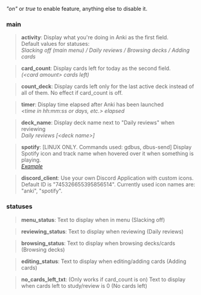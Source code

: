 *"on"* or *true* to enable feature, anything else to disable it.
### main
>**activity**: Display what you're doing in Anki as the first field.<br>
>Default values for statuses:<br>
>*Slacking off (main menu) / Daily reviews / Browsing decks / Adding cards*

>**card_count**: Display cards left for today as the second field.<br>
>*(<card amount\> cards left)*

>**count_deck**: Display cards left only for the last active deck instead of all of them. No effect if card_count is off.<br>

>**timer**: Display time elapsed after Anki has been launched<br>
>*<time in hh:mm:ss or days, etc.\> elapsed*

>**deck_name**: Display deck name next to "Daily reviews" when reviewing<br>
>*Daily reviews \[<deck name\>\]*

>**spotify**: \[LINUX ONLY. Commands used: gdbus, dbus-send\] Display Spotify icon and track name when hovered over it when something is playing.<br>
>*[Example](https://i.imgur.com/IJba0Tj.png)*

>**discord_client**: Use your own Discord Application with custom icons. Default ID is "745326655395856514". Currently used icon names are: "anki", "spotify".<br>

### statuses
>**menu_status**: Text to display when in menu (Slacking off)

>**reviewing_status**: Text to display when reviewing (Daily reviews)

>**browsing_status**: Text to display when browsing decks/cards (Browsing decks)

>**editing_status**: Text to display when editing/adding cards (Adding cards)

>**no_cards_left_txt**: (Only works if card_count is on) Text to display when cards left to study/review is 0 (No cards left)